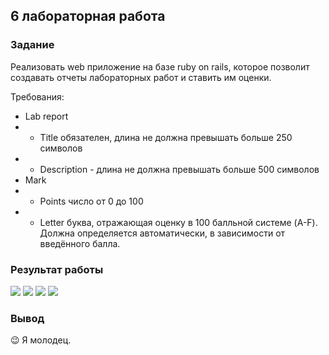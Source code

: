 ## 6 лабораторная работа
### Задание
Реализовать web приложение на базе ruby on rails, которое позволит создавать отчеты лабораторных работ и ставить им оценки.

Требования:

- Lab report
- - Title обязателен, длина не должна превышать больше 250 символов
- - Description - длина не должна превышать больше 500 символов
- Mark
- - Points число от 0 до 100
- - Letter  буква, отражающая оценку в 100 балльной системе (A-F). Должна определяется автоматически, в зависимости от введённого балла.

### Результат работы

![](https://i.ibb.co/f0qxqLY/2021-06-04-14-39-38.png)
![](https://i.ibb.co/nM0tm76/2021-06-04-14-40-39.png)
![](https://i.ibb.co/s2mLbgG/2021-06-04-14-40-55.png)
![](https://i.ibb.co/Qc2BB3V/2021-06-04-14-41-20.png)

### Вывод
😉 Я молодец.
